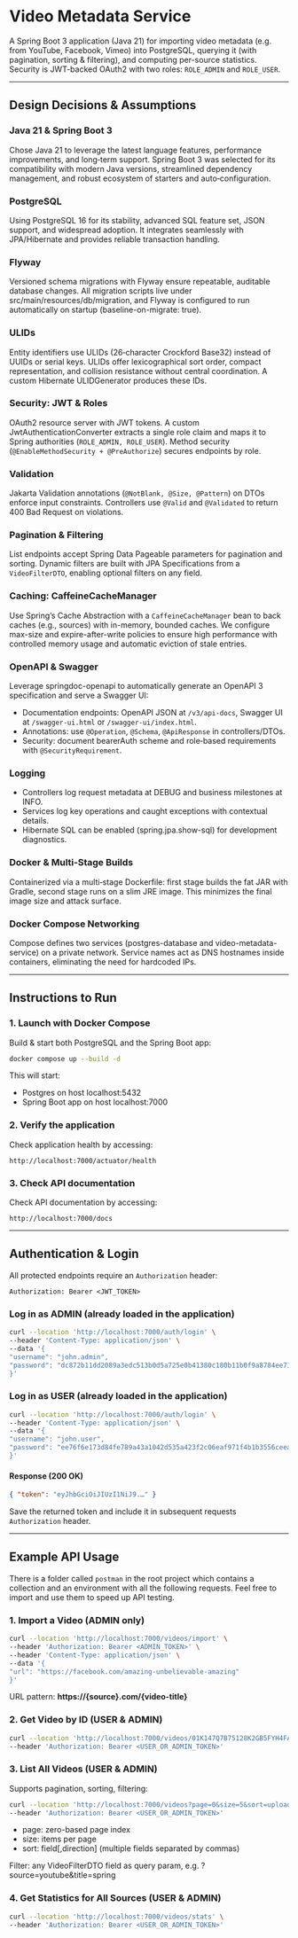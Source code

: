 # Video Metadata Service

A Spring Boot 3 application (Java 21) for importing video metadata (e.g. from YouTube, Facebook, Vimeo) into PostgreSQL, querying it (with pagination, sorting & filtering), and computing per-source statistics. Security is JWT-backed OAuth2 with two roles: `ROLE_ADMIN` and `ROLE_USER`.

---

## Design Decisions & Assumptions

### Java 21 & Spring Boot 3
Chose Java 21 to leverage the latest language features, performance improvements, and long‑term support. Spring Boot 3 was selected for its compatibility with modern Java versions, streamlined dependency management, and robust ecosystem of starters and auto‑configuration.

### PostgreSQL
Using PostgreSQL 16 for its stability, advanced SQL feature set, JSON support, and widespread adoption. It integrates seamlessly with JPA/Hibernate and provides reliable transaction handling.

### Flyway
Versioned schema migrations with Flyway ensure repeatable, auditable database changes. All migration scripts live under src/main/resources/db/migration, and Flyway is configured to run automatically on startup (baseline-on-migrate: true).

### ULIDs
Entity identifiers use ULIDs (26‑character Crockford Base32) instead of UUIDs or serial keys. ULIDs offer lexicographical sort order, compact representation, and collision resistance without central coordination. A custom Hibernate ULIDGenerator produces these IDs.

### Security: JWT & Roles
OAuth2 resource server with JWT tokens. A custom JwtAuthenticationConverter extracts a single role claim and maps it to Spring authorities (```ROLE_ADMIN, ROLE_USER```). Method security (```@EnableMethodSecurity + @PreAuthorize```) secures endpoints by role.

### Validation
Jakarta Validation annotations (```@NotBlank, @Size, @Pattern```) on DTOs enforce input constraints. Controllers use ```@Valid``` and ```@Validated``` to return 400 Bad Request on violations.

### Pagination & Filtering
List endpoints accept Spring Data Pageable parameters for pagination and sorting. Dynamic filters are built with JPA Specifications from a ```VideoFilterDTO```, enabling optional filters on any field.

### Caching: CaffeineCacheManager
Use Spring’s Cache Abstraction with a ```CaffeineCacheManager``` bean to back caches (e.g., sources) with in-memory, bounded caches. 
We configure max-size and expire-after-write policies to ensure high performance with controlled memory usage and automatic eviction of stale entries.

### OpenAPI & Swagger
Leverage springdoc-openapi to automatically generate an OpenAPI 3 specification and serve a Swagger UI:
- Documentation endpoints: OpenAPI JSON at ```/v3/api-docs```, Swagger UI at ```/swagger-ui.html``` or ```/swagger-ui/index.html```.
- Annotations: use ```@Operation```, ```@Schema```, ```@ApiResponse``` in controllers/DTOs.
- Security: document bearerAuth scheme and role‐based requirements with ```@SecurityRequirement```.

### Logging
- Controllers log request metadata at DEBUG and business milestones at INFO.
- Services log key operations and caught exceptions with contextual details.
- Hibernate SQL can be enabled (spring.jpa.show-sql) for development diagnostics.

### Docker & Multi‑Stage Builds
Containerized via a multi‑stage Dockerfile: first stage builds the fat JAR with Gradle, second stage runs on a slim JRE image. This minimizes the final image size and attack surface.

### Docker Compose Networking
Compose defines two services (postgres-database and video-metadata-service) on a private network. Service names act as DNS hostnames inside containers, eliminating the need for hardcoded IPs.

---

## Instructions to Run

### 1. Launch with Docker Compose
Build & start both PostgreSQL and the Spring Boot app:

```bash
docker compose up --build -d
```

This will start:
- Postgres on host localhost:5432
- Spring Boot app on host localhost:7000

### 2. Verify the application
Check application health by accessing:

```
http://localhost:7000/actuator/health
```

### 3. Check API documentation
Check API documentation by accessing:

```
http://localhost:7000/docs
```

---

## Authentication & Login
All protected endpoints require an ```Authorization``` header:

```
Authorization: Bearer <JWT_TOKEN>
```

### Log in as ADMIN (already loaded in the application)

```bash
curl --location 'http://localhost:7000/auth/login' \
--header 'Content-Type: application/json' \
--data '{
"username": "john.admin",
"password": "dc872b11dd2089a3edc513b0d5a725e0b41380c180b11b0f9a8784ee714d189b"
}'
```

### Log in as USER (already loaded in the application)

```bash
curl --location 'http://localhost:7000/auth/login' \
--header 'Content-Type: application/json' \
--data '{
"username": "john.user",
"password": "ee76f6e173d84fe789a43a1042d535a423f2c06eaf971f4b1b3556ceea202aac"
}'
```

#### Response (200 OK)

```json
{ "token": "eyJhbGciOiJIUzI1NiJ9.…" }
```

Save the returned token and include it in subsequent requests ```Authorization``` header.

---

## Example API Usage

There is a folder called ```postman``` in the root project which contains a collection and an environment with all the 
following requests. Feel free to import and use them to speed up API testing.

### 1. Import a Video (ADMIN only)
```bash
curl --location 'http://localhost:7000/videos/import' \
--header 'Authorization: Bearer <ADMIN_TOKEN>' \
--header 'Content-Type: application/json' \
--data '{
"url": "https://facebook.com/amazing-unbelievable-amazing"
}'
```
URL pattern: **https://{source}.com/{video-title}**

### 2. Get Video by ID (USER & ADMIN)
```bash
curl --location 'http://localhost:7000/videos/01K147Q7B75128K2GB5FYH4FA4' \
--header 'Authorization: Bearer <USER_OR_ADMIN_TOKEN>'
```
   
### 3. List All Videos (USER & ADMIN)
Supports pagination, sorting, filtering:

```bash
curl --location 'http://localhost:7000/videos?page=0&size=5&sort=uploadDate,durationInSeconds,desc&source=youtube' \
--header 'Authorization: Bearer <USER_OR_ADMIN_TOKEN>'
```

- page: zero-based page index
- size: items per page
- sort: field[,direction] (multiple fields separated by commas)

Filter: any VideoFilterDTO field as query param, e.g. ?source=youtube&title=spring

### 4. Get Statistics for All Sources (USER & ADMIN)
```bash
curl --location 'http://localhost:7000/videos/stats' \
--header 'Authorization: Bearer <USER_OR_ADMIN_TOKEN>'
```